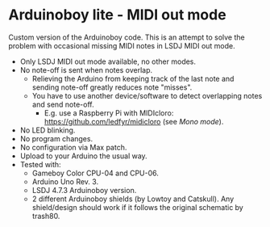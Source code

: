 # Arduinoboy lite - MIDI out mode
Custom version of the Arduinoboy code. This is an attempt to solve the problem with occasional missing MIDI notes in LSDJ MIDI out mode.
* Only LSDJ MIDI out mode available, no other modes.
* No note-off is sent when notes overlap.
  * Relieving the Arduino from keeping track of the last note and sending note-off greatly reduces note "misses".
  * You have to use another device/software to detect overlapping notes and send note-off.
    * E.g. use a Raspberry Pi with MIDIcloro: https://github.com/ledfyr/midicloro (see *Mono mode*).
* No LED blinking.
* No program changes.
* No configuration via Max patch.
* Upload to your Arduino the usual way.
* Tested with:
  * Gameboy Color CPU-04 and CPU-06.
  * Arduino Uno Rev. 3.
  * LSDJ 4.7.3 Arduinoboy version.
  * 2 different Arduinoboy shields (by Lowtoy and Catskull). Any shield/design should work if it follows the original schematic by trash80.